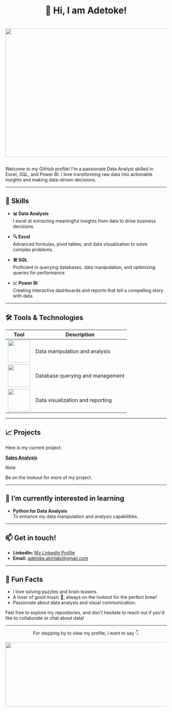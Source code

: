 # <p align="center">👋 Hi, I am Adetoke! </p>

# <p align="center"><img src="https://github.com/user-attachments/assets/83ef1b9d-a395-407b-ad33-44652807eef7" width="700" height="400"/> </p>

Welcome to my GitHub profile! I'm a passionate Data Analyst skilled in Excel, SQL, and Power BI. I love transforming raw data into actionable insights and making data-driven decisions.

---

## 🚀 Skills

- **📊 Data Analysis**  
  I excel at extracting meaningful insights from data to drive business decisions.

- **🔍 Excel**  
  Advanced formulas, pivot tables, and data visualization to solve complex problems.

- **🛠️ SQL**  
  Proficient in querying databases, data manipulation, and optimizing queries for performance.

- **📈 Power BI**  
  Creating interactive dashboards and reports that tell a compelling story with data.

---

## 🛠️ Tools & Technologies

| Tool        | Description                               |
|-------------|-------------------------------------------|
| <img src="https://github.com/user-attachments/assets/31b42a5b-4395-4171-aba5-d865accb08c2" width="70" height="70"/> | Data manipulation and analysis          |
| <img src="https://github.com/user-attachments/assets/b48800f2-8dc3-45fa-8ccf-abb7f6546f07" width="70" height="70"/> | Database querying and management       |
| <img src="https://github.com/user-attachments/assets/646ba7be-f003-4fdc-8a2e-af079b0f7aa9" width="70" height="70"/> | Data visualization and reporting       |


---

## 📈 Projects

Here is my current project:

**[Sales Analysis](https://github.com/A-Odunayo/LITA_Project)**  


> [!NOTE]
> Be on the lookout for more of my project.
---

## 🌱 I’m currently interested in learning

- **Python for Data Analysis**  
  To enhance my data manipulation and analysis capabilities.

---

## 📫 Get in touch!

- **LinkedIn:** [My LinkedIn Profile](https://www.linkedin.com/in/yourprofile)
- **Email:** [adetoke.akinlabi@gmail.com](mailto:adetoke.akinlabi@gmail.com)

---

## 🌟 Fun Facts

- I love solving puzzles and brain teasers.
- A lover of good music 🎵, always on the lookout for the perfect brew!
- Passionate about data analysis and visual communication.

Feel free to explore my repositories, and don't hesitate to reach out if you'd like to collaborate or chat about data!

---
<p align="center">For stopping by to view my profile, i want to say 👇</p>
<img src="https://github.com/user-attachments/assets/6c69e62b-d9dd-4f8c-8792-6e7c74f7e5bd" width="1000" height="200"/>



